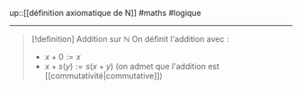 up::[[définition axiomatique de N]]
#maths #logique 

---

> [!definition] Addition sur $\mathbb{N}$
> On définit l'addition avec :
>  - $x + 0 := x$
>  - $x+ s(y) := s(x+y)$
> (on admet que l'addition est [[commutativité|commutative]])

